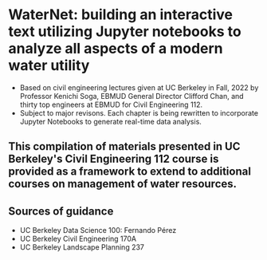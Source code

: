 # WaterNet: building an interactive text utilizing Jupyter notebooks to analyze all aspects of a modern water utility
- Based on civil engineering lectures given at UC Berkeley in Fall, 2022 by Professor Kenichi Soga, EBMUD General Director Clifford Chan, and thirty top engineers at EBMUD for Civil Engineering 112.
- Subject to major revisons. Each chapter is being rewritten to incorporate Jupyter Notebooks to generate real-time data analysis.
## This compilation of materials presented in UC Berkeley's Civil Engineering 112 course is provided as a framework to extend to additional courses on management of water resources.
## Sources of guidance
- UC Berkeley Data Science 100: Fernando Pérez
- UC Berkeley Civil Engineering 170A
- UC Berkeley Landscape Planning 237
